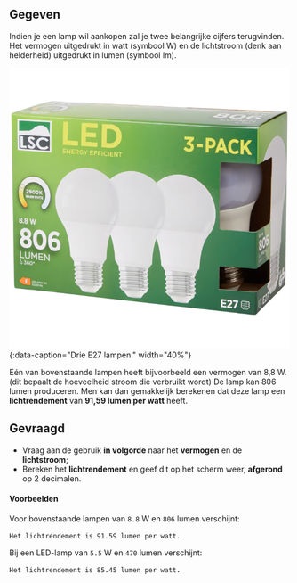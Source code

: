 ## Gegeven

Indien je een lamp wil aankopen zal je twee belangrijke cijfers terugvinden. Het vermogen uitgedrukt in watt (symbool W) en de lichtstroom (denk aan helderheid) uitgedrukt in lumen (symbool lm).

![Drie E27 lampen.](media/lampen.png "Drie E27 lampen."){:data-caption="Drie E27 lampen." width="40%"}

Eén van bovenstaande lampen heeft bijvoorbeeld een vermogen van 8,8 W. (dit bepaalt de hoeveelheid stroom die verbruikt wordt) De lamp kan 806 lumen produceren. Men kan dan gemakkelijk berekenen dat deze lamp een **lichtrendement** van **91,59 lumen per watt** heeft.

## Gevraagd

- Vraag aan de gebruik **in volgorde** naar het **vermogen** en de **lichtstroom**;
- Bereken het **lichtrendement** en geef dit op het scherm weer, **afgerond** op 2 decimalen.

#### Voorbeelden

Voor bovenstaande lampen van `8.8` W en `806` lumen verschijnt:
```
Het lichtrendement is 91.59 lumen per watt.
```

Bij een LED-lamp van `5.5` W en `470` lumen verschijnt:
```
Het lichtrendement is 85.45 lumen per watt.
```
